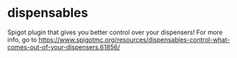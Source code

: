 # dispensables
Spigot plugin that gives you better control over your dispensers!
For more info, go to https://www.spigotmc.org/resources/dispensables-control-what-comes-out-of-your-dispensers.61856/
